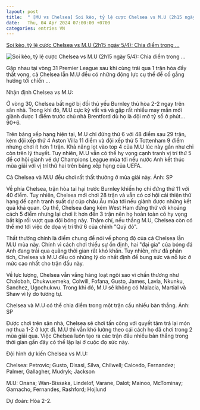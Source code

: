 ```yaml
---
layout: post
title:  " [MU vs Chelsea] Soi kèo, tỷ lệ cược Chelsea vs M.U (2h15 ngày 5/4): Chia điểm trong ..."
date:   Thu, 04 Apr 2024 07:00:00 +0700
categories: entries VN
---
```

[Soi kèo, tỷ lệ cược Chelsea vs M.U (2h15 ngày 5/4): Chia điểm trong ...](https://danviet.vn/soi-keo-ty-le-cuoc-chelsea-vs-mu-2h15-ngay-5-4-chia-diem-trong-mua-ban-thang-20240404014055197.htm)

![Soi kèo, tỷ lệ cược Chelsea vs M.U (2h15 ngày 5/4): Chia điểm trong ...](https://danviet.mediacdn.vn/zoom/600_315/296231569849192448/2024/4/3/chelsea3-1712169455403884531757-50-0-800-1200-crop-17121694619251566781644.jpg)

Gặp nhau tại vòng 31 Premier League sau khi cùng trải qua 1 trận hòa đầy thất vọng, cả Chelsea lẫn M.U đều có những động lực cụ thể để cố gắng hướng tới chiến ...

Nhận định Chelsea vs M.U:

Ở vòng 30, Chelsea bất ngờ bị đối thủ yếu Burnley thủ hòa 2-2 ngay trên sân nhà. Trong khi đó, M.U cực kỳ vất vả và gặp rất nhiều may mắn mới giành được 1 điểm trước chủ nhà Brentford dù họ là đội mở tỷ số ở phút… 90+6.

Trên bảng xếp hạng hiện tại, M.U chỉ đứng thứ 6 với 48 điểm sau 29 trận, kém đội xếp thứ 4 Aston Villa 11 điểm và đội xếp thứ 5 Tottenham 9 điểm nhưng chơi ít hơn 1 trận. Khả năng lọt vào top 4 của M.U lúc này gần như chỉ còn trên lý thuyết. Tuy nhiên, M.U vẫn có thể hy vọng cạnh tranh vị trí thứ 5 để cơ hội giành vé dự Champions League mùa tới nếu nước Anh kết thúc mùa giải với vị trí thứ hai trên bảng xếp hạng của UEFA.

Cả Chelsea và M.U đều chơi rất thất thường ở mùa giải này. Ảnh: SP

Về phía Chelsea, trận hòa tai hại trước Burnley khiến họ chỉ đứng thứ 11 với 40 điểm. Tuy nhiên, Chelsea mới chơi 28 trận và vẫn có cơ hội cải thiện thứ hạng để cạnh tranh suất dự cúp châu Âu mùa tới nếu giành được những kết quả khả quan. Cụ thể, Chelsea đang kém West Ham đứng thứ với khoảng cách 5 điểm nhưng lại chơi ít hơn đến 3 trận nên họ hoàn toàn có hy vọng bắt kịp rồi vượt qua đội bóng này. Thậm chí, nếu thắng M.U, Chelsea còn có thể mơ tới việc đe dọa vị trí thứ 6 của chính "Quỷ đỏ".

Thất thường chính là điểm chung để nói về phong độ của cả Chelsea lẫn M.U mùa này. Chính vì cách chơi thiếu sự ổn định, hai "đại gia" của bóng đá Anh đang trải qua quãng thời gian rất khó khăn. Tuy nhiên, như đã phân tích, Chelsea và M.U đều có những lý do nhất định để bung sức và nỗ lực ở mức cao nhất cho trận đấu này.

Về lực lượng, Chelsea vẫn vắng hàng loạt ngôi sao vì chấn thương như Chalobah, Chukwuemeka, Colwill, Fofana, Gusto, James, Lavia, Nkunku, Sanchez, Ugochukwu. Trong khi đó, M.U sẽ không có Malacia, Martial và Shaw vì lý do tương tự.

Chelsea và M.U có thể chia điểm trong một trận cầu nhiều bàn thắng. Ảnh: SP

Được chơi trên sân nhà, Chelsea sẽ chơi tấn công với quyết tâm trả lại món nợ thua 1-2 ở lượt đi. M.U thì vẫn khó lường theo cái cách họ đã chơi trong 2 mùa giải qua. Việc Chelsea luôn tạo ra các trận đấu nhiều bàn thắng trong thời gian gần đây có thể lặp lại ở cuộc đọ sức này.

Đội hình dự kiến Chelsea vs M.U:

Chelsea: Petrovic; Gusto, Disasi, Silva, Chilwell; Caicedo, Fernandez; Palmer, Gallagher, Mudryk; Jackson

M.U: Onana; Wan-Bissaka, Lindelof, Varane, Dalot; Mainoo, McTominay; Garnacho, Fernandes, Rashford; Hojlund

Dự đoán: Hòa 2-2.

